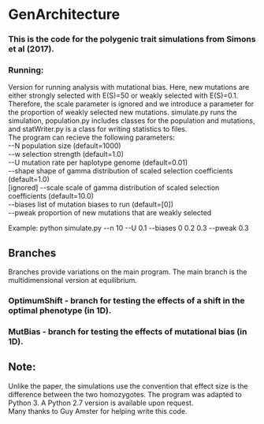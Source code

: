 # GenArchitecture
### This is the code for the polygenic trait simulations from Simons et al (2017).
### Running:
Version for running analysis with mutational bias. Here, new mutations are either strongly selected with E(S)=50 or weakly selected with E(S)=0.1. Therefore, the scale parameter is ignored and we introduce a parameter for the proportion of weakly selected new mutations.  simulate.py runs the simulation, population.py includes classes for the population and mutations, and statWriter.py is a class for writing statistics to files.  
The program can recieve the following parameters:    
--N population size (default=1000)  
--w selection strength (default=1.0)  
--U mutation rate per haplotype genome (default=0.01)  
--shape shape of gamma distribution of scaled selection coefficients (default=1.0)  
[ignored] --scale scale of gamma distribution of scaled selection coefficients (default=10.0)  
--biases list of mutation biases to run (default=[0])  
--pweak proportion of new mutations that are weakly selected   
  
Example: python simulate.py --n 10 --U 0.1 --biases 0 0.2 0.3 --pweak 0.3

## Branches
Branches provide variations on the main program. The main branch is the multidimensional version at equilibrium.
### OptimumShift - branch for testing the effects of a shift in the optimal phenotype (in 1D).
### MutBias - branch for testing the effects of mutational bias (in 1D).

## Note:
Unlike the paper, the simulations use the convention that effect size is the difference between the two homozygotes.
The program was adapted to Python 3. A Python 2.7 version is available upon request.  
Many thanks to Guy Amster for helping write this code.
